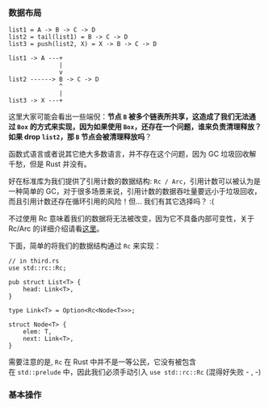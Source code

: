 ### 数据布局
```
list1 = A -> B -> C -> D
list2 = tail(list1) = B -> C -> D
list3 = push(list2, X) = X -> B -> C -> D
```

```
list1 -> A ---+
              |
              v
list2 ------> B -> C -> D
              ^
              |
list3 -> X ---+

```

这里大家可能会看出一些端倪：**节点 `B` 被多个链表所共享，这造成了我们无法通过 `Box` 的方式来实现，因为如果使用 `Box`，还存在一个问题，谁来负责清理释放？如果 drop `list2`，那 `B` 节点会被清理释放吗**？

函数式语言或者说其它绝大多数语言，并不存在这个问题，因为 GC 垃圾回收解千愁，但是 Rust 并没有。

好在标准库为我们提供了引用计数的数据结构: `Rc / Arc`，引用计数可以被认为是一种简单的 GC，对于很多场景来说，引用计数的数据吞吐量要远小于垃圾回收，而且引用计数还存在循环引用的风险！但... 我们有其它选择吗？ :(

不过使用 Rc 意味着我们的数据将无法被改变，因为它不具备内部可变性，关于 Rc/Arc 的详细介绍请看[这里](https://course.rs/advance/smart-pointer/rc-arc.html)。

下面，简单的将我们的数据结构通过 `Rc` 来实现：
```
// in third.rs
use std::rc::Rc;

pub struct List<T> {
    head: Link<T>,
}

type Link<T> = Option<Rc<Node<T>>>;

struct Node<T> {
    elem: T,
    next: Link<T>,
}

```
需要注意的是, `Rc` 在 Rust 中并不是一等公民，它没有被包含在 `std::prelude` 中，因此我们必须手动引入 `use std::rc::Rc` (混得好失败 - , -)

### 基本操作
